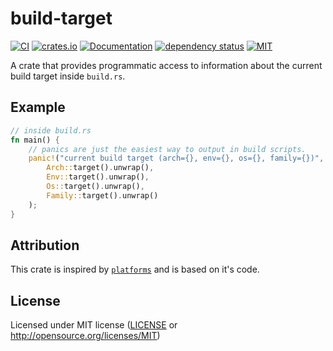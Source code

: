 # build-target

[![CI](https://github.com/OpenByteDev/build-target/actions/workflows/ci.yml/badge.svg)](https://github.com/OpenByteDev/build-target/actions/workflows/ci.yml)
[![crates.io](https://img.shields.io/crates/v/build-target.svg)](https://crates.io/crates/build-target)
[![Documentation](https://docs.rs/build-target/badge.svg)](https://docs.rs/build-target)
[![dependency status](https://deps.rs/repo/github/openbytedev/build-target/status.svg)](https://deps.rs/repo/github/openbytedev/build-target)
[![MIT](https://img.shields.io/crates/l/build-target.svg)](https://github.com/OpenByteDev/build-target/blob/master/LICENSE)

A crate that provides programmatic access to information about the current build target inside `build.rs`.

## Example

```rust
// inside build.rs
fn main() {
    // panics are just the easiest way to output in build scripts.
    panic!("current build target (arch={}, env={}, os={}, family={})",
        Arch::target().unwrap(),
        Env::target().unwrap(),
        Os::target().unwrap(),
        Family::target().unwrap()
    );
}
```

## Attribution
This crate is inspired by [`platforms`](https://crates.io/crates/platforms) and is based on it's code.

## License
Licensed under MIT license ([LICENSE](https://github.com/OpenByteDev/build-target/blob/master/LICENSE) or http://opensource.org/licenses/MIT)
